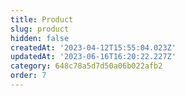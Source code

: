 ```yaml
---
title: Product
slug: product
hidden: false
createdAt: '2023-04-12T15:55:04.023Z'
updatedAt: '2023-06-16T16:20:22.227Z'
category: 648c78a5d7d50a06b022afb2
order: 7
---
```

